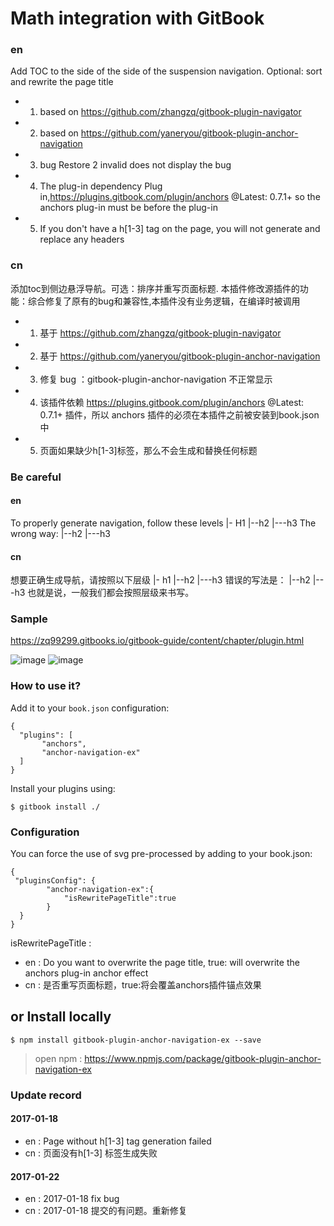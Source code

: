 Math integration with GitBook
==============

### en
Add TOC to the side of the side of the suspension navigation. Optional: sort and rewrite the page title
 * 1. based on  https://github.com/zhangzq/gitbook-plugin-navigator
 * 2. based on https://github.com/yaneryou/gitbook-plugin-anchor-navigation
 * 3. bug Restore 2 invalid does not display the bug
 * 4. The plug-in dependency Plug in,https://plugins.gitbook.com/plugin/anchors  @Latest: 0.7.1+ so the anchors plug-in must be before the plug-in
 * 5. If you don't have a h[1-3] tag on the page, you will not generate and replace any headers

### cn
添加toc到侧边悬浮导航。可选：排序并重写页面标题.
本插件修改源插件的功能：综合修复了原有的bug和兼容性,本插件没有业务逻辑，在编译时被调用
 * 1. 基于 https://github.com/zhangzq/gitbook-plugin-navigator
 * 2. 基于 https://github.com/yaneryou/gitbook-plugin-anchor-navigation
 * 3. 修复 bug ：gitbook-plugin-anchor-navigation 不正常显示
 * 4. 该插件依赖 https://plugins.gitbook.com/plugin/anchors @Latest: 0.7.1+ 插件，所以 anchors 插件的必须在本插件之前被安装到book.json中
 * 5. 页面如果缺少h[1-3]标签，那么不会生成和替换任何标题

### Be careful
#### en
To properly generate navigation, follow these levels
|- H1
|--h2
|---h3
The wrong way:
|--h2
|---h3

#### cn
想要正确生成导航，请按照以下层级
|- h1
|--h2
|---h3
错误的写法是：
|--h2
|---h3
也就是说，一般我们都会按照层级来书写。

### Sample
 https://zq99299.gitbooks.io/gitbook-guide/content/chapter/plugin.html
 
 ![image](https://raw.githubusercontent.com/zq99299/gitbook-plugin-anchor-navigation-ex/master/doc/images/gitbook-plugin-anchor-navigation-ex-demo2.jpg)
 ![image](https://raw.githubusercontent.com/zq99299/gitbook-plugin-anchor-navigation-ex/master/doc/images/gitbook-plugin-anchor-navigation-ex-demo.jpg)



### How to use it?

Add it to your `book.json` configuration:

```
{
  "plugins": [
	   "anchors",
       "anchor-navigation-ex"
  ]
}
```

Install your plugins using:

```
$ gitbook install ./
``` 

### Configuration

You can force the use of svg pre-processed by adding to your book.json:

```
{
 "pluginsConfig": {	   
		"anchor-navigation-ex":{
			"isRewritePageTitle":true
		}	   
  }	
}
```
 

isRewritePageTitle :
* en : Do you want to overwrite the page title, true: will overwrite the anchors plug-in anchor effect
* cn : 是否重写页面标题，true:将会覆盖anchors插件锚点效果

## or Install locally

```
$ npm install gitbook-plugin-anchor-navigation-ex --save
```

>open npm : https://www.npmjs.com/package/gitbook-plugin-anchor-navigation-ex

### Update record
#### 2017-01-18
* en : Page without h[1-3] tag generation failed
* cn : 页面没有h[1-3] 标签生成失败

#### 2017-01-22
* en : 2017-01-18 fix bug
* cn : 2017-01-18 提交的有问题。重新修复
